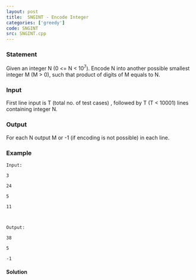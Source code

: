 ```yaml
---
layout: post
title:  SNGINT - Encode Integer
categories: ['greedy']
code: SNGINT
src: SNGINT.cpp
---
```


### **Statement**

Given an integer N (0 <= N < 10<sup>7</sup>). Encode N into another
possible smallest integer M (M > 0), such that product of digits of M
equals to N.

### Input

First line input is T (total no. of test cases) , followed by T (T <
10001) lines containing integer N.

### Output

For each N output M or -1 (if encoding is not possible) in each line.

### Example

    
    
    Input:
    3
    24
    5
    11
    
    Output:
    38
    5
    -1
    



#### **Solution**



